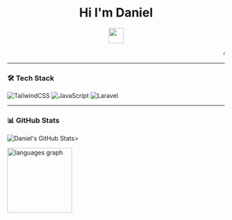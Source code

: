<h1 align="center">Hi I'm Daniel</h1>

<p align="center">
  <img src="https://media.giphy.com/media/hvRJCLFzcasrR4ia7z/giphy.gif" width="35px">
</p>


<marquee behavior="scroll" direction="left" scrollamount="5">
🔥 **Currently diving deep into Laravel, Tailwind CSS, and JavaScript!**
</marquee>

---

### 🛠️ Tech Stack
![TailwindCSS](https://img.shields.io/badge/-TailwindCSS-38B2AC?style=for-the-badge&logo=tailwind-css&logoColor=white)
![JavaScript](https://img.shields.io/badge/-JavaScript-F7DF1E?style=for-the-badge&logo=javascript&logoColor=black)
![Laravel](https://img.shields.io/badge/-Laravel-FF2D20?style=for-the-badge&logo=laravel&logoColor=white)

---
### 📊 GitHub Stats
![Daniel's GitHub Stats](https://github-readme-stats.vercel.app/api?username=darksodius&show_icons=true&theme=tokyonight)>


<div>
  <img src="https://github-readme-stats.vercel.app/api/top-langs?username=maurodesouza&locale=en&hide_title=false&layout=compact&card_width=320&langs_count=5&theme=dracula&hide_border=false" height="150" alt="languages graph"  />
</div>




